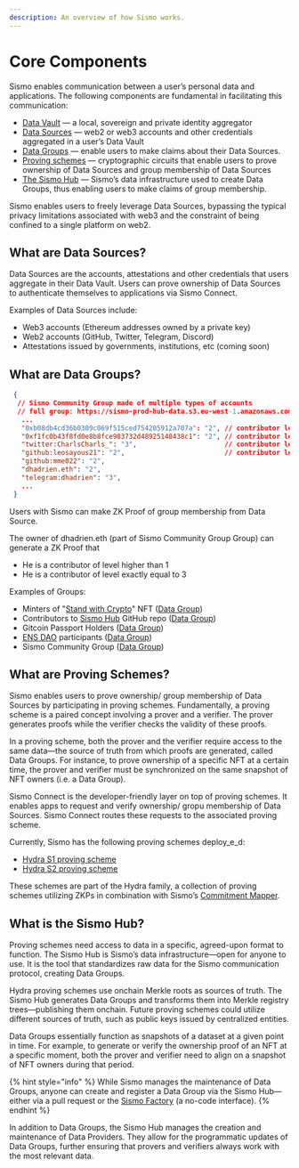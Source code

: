 ```yaml
---
description: An overview of how Sismo works.
---
```


# Core Components

Sismo enables communication between a user’s personal data and applications. The following components are fundamental in facilitating this communication:

* [Data Vault](technical-concepts/what-is-the-data-vault.md) — a local, sovereign and private identity aggregator
* [Data Sources](core-components.md#what-are-data-sources) — web2 or web3 accounts and other credentials aggregated in a user’s Data Vault
* [Data Groups](core-components.md#what-are-data-gems) — enable users to make claims about their Data Sources.
* [Proving schemes](technical-concepts/proving-schemes/) — cryptographic circuits that enable users to prove ownership of Data Sources and group membership of Data Sources
* [The Sismo Hub](core-components.md#what-is-the-sismo-hub) — Sismo’s data infrastructure used to create Data Groups, thus enabling users to make claims of group membership.

Sismo enables users to freely leverage Data Sources, bypassing the typical privacy limitations associated with web3 and the constraint of being confined to a single platform on web2.

## What are Data Sources?

Data Sources are the accounts, attestations and other credentials that users aggregate in their Data Vault. Users can prove ownership of Data Sources to authenticate themselves to applications via Sismo Connect.

Examples of Data Sources include:

* Web3 accounts (Ethereum addresses owned by a private key)
* Web2 accounts (GitHub, Twitter, Telegram, Discord)
* Attestations issued by governments, institutions, etc (coming soon)

## What are Data Groups?

```json
 {
  // Sismo Community Group made of multiple types of accounts
  // full group: https://sismo-prod-hub-data.s3.eu-west-1.amazonaws.com/group-snapshot-store/0xd630aa769278cacde879c5c0fe5d203c/1687260637.json
   ...
   "0xb08db4cd36b0309c069f515ced754205912a707a": "2", // contributor level 2
   "0xf1fc0b43f8fd0e8b8fce983732d48925148438c1": "2", // contributor level 2
   "twitter:CharlsCharls_": "3",                      // contributor level 3  
   "github:leosayous21": "2",                         // contributor level 2
   "github:mme022": "2",
   "dhadrien.eth": "2",
   "telegram:dhadrien": "3",
   ...
 }
```

Users with Sismo can make ZK Proof of group membership from Data Source.&#x20;

The owner of dhadrien.eth (part of Sismo Community Group Group) can generate a ZK Proof that

* He is a contributor of level higher than 1
* He is a contributor of level exactly equal to 3

Examples of Groups:

* Minters of  "[Stand with Crypto](https://nft.coinbase.com/collection/ethereum/0x9d90669665607f08005cae4a7098143f554c59ef)" NFT  ([Data Group](https://factory.sismo.io/groups-explorer?search=0xfae674b6cba3ff2f8ce2114defb200b1))
* Contributors to [Sismo Hub](https://github.com/sismo-core/sismo-hub) GitHub repo ([Data Group](https://factory.sismo.io/groups-explorer?search=0xda1c3726426d5639f4c6352c2c976b87))
* Gitcoin Passport Holders ([Data Group](https://factory.sismo.io/groups-explorer?search=0x1cde61966decb8600dfd0749bd371f12))
* [ENS DAO](https://docs.ens.domains/v/governance/) participants ([Data Group](https://factory.sismo.io/groups-explorer?search=0x85c7ee90829de70d0d51f52336ea4722))
* Sismo Community Group ([Data Group](https://factory.sismo.io/groups-explorer?search=0xd630aa769278cacde879c5c0fe5d203c))

## What are Proving Schemes?

Sismo enables users to prove ownership/ group membership of Data Sources by participating in proving schemes. Fundamentally, a proving scheme is a paired concept involving a prover and a verifier. The prover generates proofs while the verifier checks the validity of these proofs.

In a proving scheme, both the prover and the verifier require access to the same data—the source of truth from which proofs are generated, called Data Groups. For instance, to prove ownership of a specific NFT at a certain time, the prover and verifier must be synchronized on the same snapshot of NFT owners (i.e. a Data Group).

Sismo Connect is the developer-friendly layer on top of proving schemes. It enables apps to request and verify ownership/ gropu membership of Data Sources. Sismo Connect routes these requests to the associated proving scheme.

Currently, Sismo has the following proving schemes deploy_e_d:

* [Hydra S1 proving scheme](technical-concepts/proving-schemes/hydra-s1.md)
* [Hydra S2 proving scheme](technical-concepts/proving-schemes/hydra-s2.md)

These schemes are part of the Hydra family, a collection of proving schemes utilizing ZKPs in combination with Sismo’s [Commitment Mapper](technical-concepts/commitment-mapper.md).

## What is the Sismo Hub?

Proving schemes need access to data in a specific, agreed-upon format to function. The Sismo Hub is Sismo’s data infrastructure—open for anyone to use. It is the tool that standardizes raw data for the Sismo communication protocol, creating Data Groups.

Hydra proving schemes use onchain Merkle roots as sources of truth. The Sismo Hub generates Data Groups and transforms them into Merkle registry trees—publishing them onchain. Future proving schemes could utilize different sources of truth, such as public keys issued by centralized entities.

Data Groups essentially function as snapshots of a dataset at a given point in time. For example, to generate or verify the ownership proof of an NFT at a specific moment, both the prover and verifier need to align on a snapshot of NFT owners during that period.

{% hint style="info" %}
While Sismo manages the maintenance of Data Groups, anyone can create and register a Data Group via the Sismo Hub—either via a pull request or the [Sismo Factory](https://factory.sismo.io/) (a no-code interface).
{% endhint %}

In addition to Data Groups, the Sismo Hub manages the creation and maintenance of Data Providers. They allow for the programmatic updates of Data Groups, further ensuring that provers and verifiers always work with the most relevant data.
